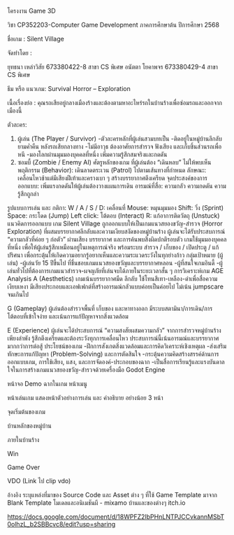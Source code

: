 โครงงาน Game 3D

วิชา CP352203-Computer Game Development   ภาคการศึกษาต้น ปีการศึกษา 2568

ชื่อเกม :  Silent Village

จัดทำโดย : 

ยุทธนา เหล่าวิสัย 673380422-8 สาขา CS พิเศษ
อนัตตา โยคาพจร 673380429-4 สาขา CS พิเศษ

ธีม หรือ แนวเกม: Survival Horror – Exploration

เนื้อเรื่องย่อ : คุณรถเสียอยู่กลางเมืองร้างและต้องตามหาอะไหร่รถในบ้านร้างเพื่อซ่อมรถและออกจากเมืองนี้

ตัวละคร:
1. ผู้เล่น (The Player / Survivor)
-ตัวละครหลักที่ผู้เล่นสวมบทเป็น
-ติดอยู่ในหมู่บ้านลึกลับยามค่ำคืน หลังรถเสียกลางทาง
-ไม่มีอาวุธ ต้องอาศัยการสำรวจ ฟังเสียง และเก็บชิ้นส่วนรถเพื่อหนี
-มองโลกผ่านมุมมองบุคคลที่หนึ่ง เพิ่มความรู้สึกสมจริงและกดดัน
2. ซอมบี้ (Zombie / Enemy AI)
ศัตรูหลักของเกม ที่ผู้เล่นต้อง “เดินหลบ” ไม่ให้พบเห็น
พฤติกรรม (Behavior): เดินลาดตระเวน (Patrol) ไปตามเส้นทางที่กำหนด
ลักษณะ: เคลื่อนไหวช้าแต่มีเสียงฝีเท้าและครางเบา ๆ สร้างบรรยากาศตึงเครียด
จุดประสงค์ของการออกแบบ: เพิ่มแรงกดดันให้ผู้เล่นต้องวางแผนการเดิน
อารมณ์ที่สื่อ: ความกลัว ความกดดัน ความรู้สึกถูกล่า

รูปแบบการเล่น และ กติกา:
W / A / S / D: เคลื่อนที่
Mouse: หมุนมุมมอง
Shift: วิ่ง (Sprint)
Space: กระโดด (Jump)
Left click: โต้ตอบ (Interact)
R: แก้อาการติดวัตถุ (Unstuck) 
แนวคิดการออกแบบ
	เกม Silent Village ถูกออกแบบให้เป็นเกมแนวสยองขวัญ-สำรวจ (Horror Exploration) ที่ผสมบรรยากาศลึกลับและความเงียบสงัดของหมู่บ้านร้าง ผู้เล่นจะได้รับประสบการณ์ “ความกลัวที่ค่อย ๆ ก่อตัว” ผ่านเสียง บรรยากาศ และการค้นพบสิ่งผิดปกติรอบตัว
เกมใช้มุมมองบุคคลที่หนึ่ง เพื่อให้ผู้เล่นรู้สึกเหมือนอยู่ในเหตุการณ์จริง พร้อมระบบ สำรวจ / เก็บของ / เปิดประตู / แก้ปริศนา เพื่อกระตุ้นให้เกิดความอยากรู้อยากเห็นและความระแวดระวังในทุกย่างก้าว
กลุ่มเป้าหมาย (ผู้เล่น)
-ผู้เล่นวัย 15 ปีขึ้นไป ที่ชื่นชอบเกมแนวสยองขวัญและบรรยากาศหลอน
-ผู้ที่สนใจเกมอินดี้
-ผู้เล่นทั่วไปที่ต้องการเกมแนวสำรวจ-ผจญภัยที่เล่นจบได้ภายในระยะเวลาสั้น ๆ
การวิเคราะห์เกม AGE Analysis
A (Aesthetics)
เกมเน้นบรรยากาศมืด ลึกลับ ใช้โทนสีเทา-เหลือง-ดำเพื่อสื่อความเงียบเหงา มีเสียงประกอบและเอฟเฟกต์ที่สร้างอารมณ์กลัวแบบค่อยเป็นค่อยไป ไม่เน้น jumpscare จนเกินไป

G (Gameplay)
ผู้เล่นต้องสำรวจพื้นที่ เก็บของ และหาทางออก มีระบบสตามินา/การเดิน/การโต้ตอบที่เข้าใจง่าย และเน้นการแก้ปัญหาจากสิ่งแวดล้อม

E (Experience)
ผู้เล่นจะได้ประสบการณ์ “ความสงสัยผสมความกลัว” จากการสำรวจหมู่บ้านร้างเพียงลำพัง รู้สึกตึงเครียดและต้องระวังทุกการเคลื่อนไหว ประสบการณ์นี้เน้นอารมณ์และบรรยากาศมากกว่าการต่อสู้
ประโยชน์ของเกม
-ฝึกการสังเกตสิ่งแวดล้อมและการคิดวิเคราะห์เชิงเหตุผล
-ส่งเสริมทักษะการแก้ปัญหา (Problem-Solving) และการตัดสินใจ
-กระตุ้นความคิดสร้างสรรค์ด้านการออกแบบเกม, การใช้เสียง, แสง, และการจัดองค์-ประกอบของฉาก
-เป็นสื่อการเรียนรู้และแรงบันดาลใจในการสร้างเกมแนวสยองขวัญ-สำรวจด้วยเครื่องมือ Godot Engine

หน้าจอ Demo ฉากในเกม
หน้าเมนู

หน้าเล่นเกม
แสดงหน้าตัวอย่างการเล่น และ คำอธิบาย อย่างน้อย 3 หน้า

จุดเริ่มต้นของเกม

บ้านหลักของหมู่บ้าน

ภายในบ้านร้าง

	
Win

Game Over

VDO  (Link ไป clip vdo)

อ้างอิง
	ระบุแหล่งที่มาของ Source Code และ Asset ต่าง ๆ ที่ใช้
Game Template มาจาก Blank Template
โมเดลและอนิเมชันผี - mixamo
บ้านและของต่างๆ itch.io

https://docs.google.com/document/d/18WPFZ2IbPHnLNTPJCCvkannMSbT0olhzL_b2SBBcvc8/edit?usp=sharing




